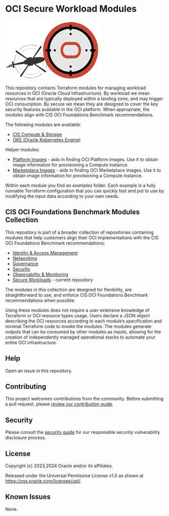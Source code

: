# OCI Secure Workload Modules

![Landing Zone logo](./landing_zone_300.png)

This repository contains Terraform modules for managing workload resources in OCI (Oracle Cloud Infrastructure). By workload we mean resources that are typically deployed within a landing zone, and may trigger OCI consumption. By secure we mean they are designed to cover the key security features available in the OCI platform. When appropriate, the modules align with CIS OCI Foundations Benchmark recommendations.

The following modules are available:
- [CIS Compute & Storage](./cis-compute-storage/)
- [OKE (Oracle Kubernetes Engine)](./cis-oke/)

Helper modules:
- [Platform Images](./platform-images/) - aids in finding OCI Platform images. Use it to obtain image information for provisioning a Compute instance.
- [Marketplace Images](./marketplace-images/) - aids in finding OCI Marketplace images. Use it to obtain image information for provisioning a Compute instance.

Within each module you find an *examples* folder. Each example is a fully runnable Terraform configuration that you can quickly test and put to use by modifying the input data according to your own needs.  

## CIS OCI Foundations Benchmark Modules Collection

This repository is part of a broader collection of repositories containing modules that help customers align their OCI implementations with the CIS OCI Foundations Benchmark recommendations:
- [Identity & Access Management](https://github.com/oracle-quickstart/terraform-oci-cis-landing-zone-iam)
- [Networking](https://github.com/oracle-quickstart/terraform-oci-cis-landing-zone-networking)
- [Governance](https://github.com/oracle-quickstart/terraform-oci-cis-landing-zone-governance)
- [Security](https://github.com/oracle-quickstart/terraform-oci-cis-landing-zone-security)
- [Observability & Monitoring](https://github.com/oracle-quickstart/terraform-oci-cis-landing-zone-observability)
- [Secure Workloads](https://github.com/oracle-quickstart/terraform-oci-secure-workloads) - current repository

The modules in this collection are designed for flexibility, are straightforward to use, and enforce CIS OCI Foundations Benchmark recommendations when possible.

Using these modules does not require a user extensive knowledge of Terraform or OCI resource types usage. Users declare a JSON object describing the OCI resources according to each module’s specification and minimal Terraform code to invoke the modules. The modules generate outputs that can be consumed by other modules as inputs, allowing for the creation of independently managed operational stacks to automate your entire OCI infrastructure.

## Help

Open an issue in this repository.

## Contributing

This project welcomes contributions from the community. Before submitting a pull request, please [review our contribution guide](./CONTRIBUTING.md).

## Security

Please consult the [security guide](./SECURITY.md) for our responsible security vulnerability disclosure process.

## License

Copyright (c) 2023,2024 Oracle and/or its affiliates.

Released under the Universal Permissive License v1.0 as shown at
<https://oss.oracle.com/licenses/upl/>.

## Known Issues
None.